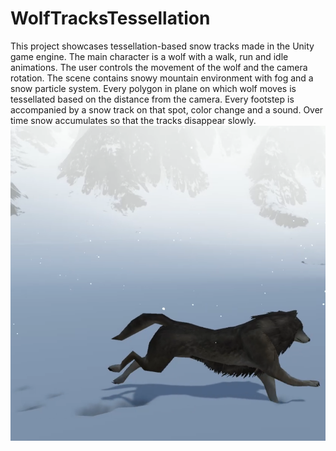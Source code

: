 # WolfTracksTessellation
This project showcases tessellation-based snow tracks made in the Unity game engine. The main character is a wolf with a walk, run and idle animations. The user controls the movement of the wolf and the camera rotation. The scene contains snowy mountain environment with fog and a snow particle system. Every polygon in plane on which wolf moves is tessellated based on the distance from the camera. Every footstep is accompanied by a snow track on that spot, color change and a sound. Over time snow accumulates so that the tracks disappear slowly.
![WolfTracks](2020MarkoCavalli.png)
